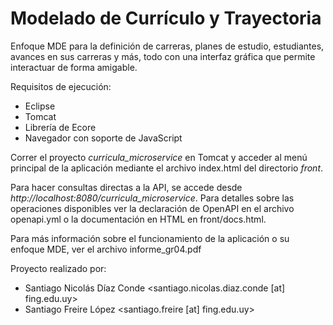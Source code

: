 # Modelado de Currículo y Trayectoria

Enfoque MDE para la definición de carreras, planes de estudio, estudiantes, avances en sus carreras y más, todo con una interfaz gráfica que permite interactuar de forma amigable.

Requisitos de ejecución:
- Eclipse
- Tomcat
- Librería de Ecore
- Navegador con soporte de JavaScript

Correr el proyecto _curricula_microservice_ en Tomcat y acceder al menú principal de la aplicación mediante el archivo index.html del directorio _front_.

Para hacer consultas directas a la API, se accede desde _http://localhost:8080/curricula_microservice_. Para detalles sobre las operaciones disponibles ver la declaración de OpenAPI en el archivo openapi.yml o la documentación en HTML en front/docs.html.

Para más información sobre el funcionamiento de la aplicación o su enfoque MDE, ver el archivo informe_gr04.pdf

Proyecto realizado por:
- Santiago Nicolás Díaz Conde <santiago.nicolas.diaz.conde [at] fing.edu.uy>
- Santiago Freire López <santiago.freire [at] fing.edu.uy>
